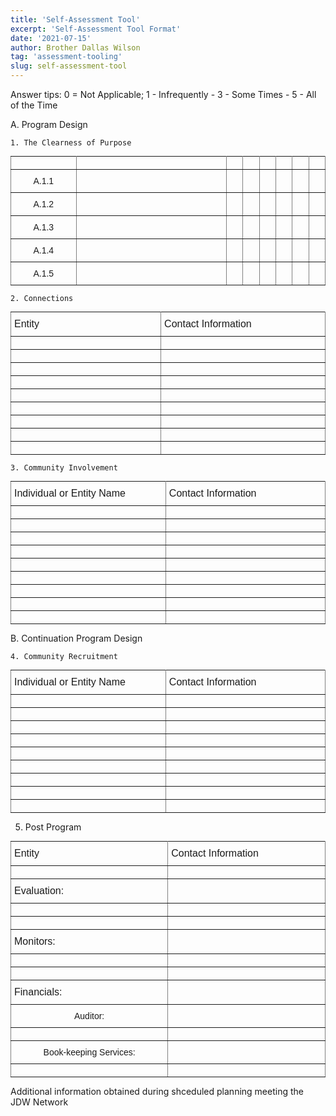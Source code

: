 ```yaml
---
title: 'Self-Assessment Tool'
excerpt: 'Self-Assessment Tool Format'
date: '2021-07-15'
author: Brother Dallas Wilson
tag: 'assessment-tooling'
slug: self-assessment-tool
---
```


Answer tips: 0 = Not Applicable; 1 - Infrequently - 3 - Some Times - 5 - All of the Time

<style>
.tg {
    border-collapse:collapse;
    border-spacing:0;
    overflow-x:auto;
    margin-top: 10px; 
    margin-bottom: 10px; 
    }

.tg td {
  border-color:black;
  border-style:solid;
  border-width:1px;
  font-family:Arial, sans-serif;
  font-size:14px;
  overflow:hidden;
  padding:10px 5px;
  word-break:normal;
  }

.tg th {
  border-color:black;
  border-style:solid;
  border-width:1px;
  font-family:Arial, sans-serif;
  font-size:14px;
  font-weight:normal;
  overflow:hidden;
  padding:10px 5px;
  word-break:normal;
  }

.tg .tg-c3ow {
  border-color:inherit;
  text-align:center;
  vertical-align:center;
  width: 30rem; 
  }

.tg .tg-1hpy {
  border-color: inherit; 
  text-align: center; 
  vertical-align: center;
  width: 10rem; 
}

.tg .tg-0pky {
  border-color:inherit;
  text-align:left;
  vertical-align:top;
  width: 2rem;
  }

.tg .tg-2anv {
  border-color:inherit;
  text-align:left;
  vertical-align:center;
  font-size: 1rem; 
  width: 30rem; 
  }

.tg .tg-fin1 {
    border-color: inherit; 
    text-align: center; 
    vertical-align: center; 
}

</style>


A. Program Design

    1. The Clearness of Purpose

<table class="tg">
<tbody>
  <tr>
    <td class="tg-1hpy"></td>
    <td class="tg-c3ow"></td>
    <td class="tg-0pky"></td>
    <td class="tg-0pky"></td>
    <td class="tg-0pky"></td>
    <td class="tg-0pky"></td>
    <td class="tg-0pky"></td>
    <td class="tg-0pky"></td>
  </tr>
  <tr>
    <td class="tg-1hpy">A.1.1</td>
    <td class="tg-c3ow"></td>
    <td class="tg-0pky"></td>
    <td class="tg-0pky"></td>
    <td class="tg-0pky"></td>
    <td class="tg-0pky"></td>
    <td class="tg-0pky"></td>
    <td class="tg-0pky"></td>
  </tr>
  <tr>
    <td class="tg-1hpy">A.1.2</td>
    <td class="tg-c3ow"></td>
    <td class="tg-0pky"></td>
    <td class="tg-0pky"></td>
    <td class="tg-0pky"></td>
    <td class="tg-0pky"></td>
    <td class="tg-0pky"></td>
    <td class="tg-0pky"></td>
  </tr>
  <tr>
    <td class="tg-1hpy">A.1.3</td>
    <td class="tg-c3ow"></td>
    <td class="tg-0pky"></td>
    <td class="tg-0pky"></td>
    <td class="tg-0pky"></td>
    <td class="tg-0pky"></td>
    <td class="tg-0pky"></td>
    <td class="tg-0pky"></td>
  </tr>
  <tr>
    <td class="tg-1hpy">A.1.4</td>
    <td class="tg-c3ow"></td>
    <td class="tg-0pky"></td>
    <td class="tg-0pky"></td>
    <td class="tg-0pky"></td>
    <td class="tg-0pky"></td>
    <td class="tg-0pky"></td>
    <td class="tg-0pky"></td>
  </tr>
  <tr>
    <td class="tg-1hpy">A.1.5</td>
    <td class="tg-c3ow"></td>
    <td class="tg-0pky"></td>
    <td class="tg-0pky"></td>
    <td class="tg-0pky"></td>
    <td class="tg-0pky"></td>
    <td class="tg-0pky"></td>
    <td class="tg-0pky"></td>
  </tr>
</tbody>
</table>

    2. Connections

<table class="tg">
<tbody>
  <tr>
    <td class="tg-2anv">Entity</td>
    <td class="tg-2anv">Contact Information</td>
  </tr>
  <tr>
    <td class="tg-2anv"></td>
    <td class="tg-2anv"></td>
  </tr>
  <tr>
    <td class="tg-2anv"></td>
    <td class="tg-2anv"></td>
  </tr>
  <tr>
    <td class="tg-2anv"></td>
    <td class="tg-2anv"></td>
  </tr>
  <tr>
    <td class="tg-2anv"></td>
    <td class="tg-2anv"></td>
  </tr>
  <tr>
    <td class="tg-2anv"></td>
    <td class="tg-2anv"></td>
  </tr>
  <tr>
    <td class="tg-2anv"></td>
    <td class="tg-2anv"></td>
  </tr>
  <tr>
    <td class="tg-2anv"></td>
    <td class="tg-2anv"></td>
  </tr>
  <tr>
    <td class="tg-2anv"></td>
    <td class="tg-2anv"></td>
  </tr>
  <tr>
    <td class="tg-2anv"></td>
    <td class="tg-2anv"></td>
  </tr>
</tbody>
</table>

    3. Community Involvement 

<table class="tg">
<tbody>
  <tr>
    <td class="tg-2anv">Individual or Entity Name</td>
    <td class="tg-2anv">Contact Information</td>
  </tr>
  <tr>
    <td class="tg-2anv"></td>
    <td class="tg-2anv"></td>
  </tr>
  <tr>
    <td class="tg-2anv"></td>
    <td class="tg-2anv"></td>
  </tr>
  <tr>
    <td class="tg-2anv"></td>
    <td class="tg-2anv"></td>
  </tr>
  <tr>
    <td class="tg-2anv"></td>
    <td class="tg-2anv"></td>
  </tr>
  <tr>
    <td class="tg-2anv"></td>
    <td class="tg-2anv"></td>
  </tr>
  <tr>
    <td class="tg-2anv"></td>
    <td class="tg-2anv"></td>
  </tr>
  <tr>
    <td class="tg-2anv"></td>
    <td class="tg-2anv"></td>
  </tr>
  <tr>
    <td class="tg-2anv"></td>
    <td class="tg-2anv"></td>
  </tr>
  <tr>
    <td class="tg-2anv"></td>
    <td class="tg-2anv"></td>
  </tr>
</tbody>
</table>

B. Continuation Program Design

    4. Community Recruitment

<table class="tg">
<tbody>
  <tr>
    <td class="tg-2anv">Individual or Entity Name</td>
    <td class="tg-2anv">Contact Information</td>
  </tr>
  <tr>
    <td class="tg-2anv"></td>
    <td class="tg-2anv"></td>
  </tr>
  <tr>
    <td class="tg-2anv"></td>
    <td class="tg-2anv"></td>
  </tr>
  <tr>
    <td class="tg-2anv"></td>
    <td class="tg-2anv"></td>
  </tr>
  <tr>
    <td class="tg-2anv"></td>
    <td class="tg-2anv"></td>
  </tr>
  <tr>
    <td class="tg-2anv"></td>
    <td class="tg-2anv"></td>
  </tr>
  <tr>
    <td class="tg-2anv"></td>
    <td class="tg-2anv"></td>
  </tr>
  <tr>
    <td class="tg-2anv"></td>
    <td class="tg-2anv"></td>
  </tr>
  <tr>
    <td class="tg-2anv"></td>
    <td class="tg-2anv"></td>
  </tr>
  <tr>
    <td class="tg-2anv"></td>
    <td class="tg-2anv"></td>
  </tr>
</tbody>
</table>


5. Post Program

<table class="tg">
<tbody>
  <tr>
    <td class="tg-2anv">Entity</td>
    <td class="tg-2anv">Contact Information</td>
  </tr>
  <tr>
    <td class="tg-2anv"></td>
    <td class="tg-2anv"></td>
  </tr>
  <tr>
    <td class="tg-2anv">Evaluation:</td>
    <td class="tg-2anv"></td>
  </tr>
  <tr>
    <td class="tg-2anv"></td>
    <td class="tg-2anv"></td>
  </tr>
  <tr>
    <td class="tg-2anv"></td>
    <td class="tg-2anv"></td>
  </tr>
  <tr>
    <td class="tg-2anv">Monitors:</td>
    <td class="tg-2anv"></td>
  </tr>
  <tr>
    <td class="tg-2anv"></td>
    <td class="tg-2anv"></td>
  </tr>
  <tr>
    <td class="tg-2anv"></td>
    <td class="tg-2anv"></td>
  </tr>
  <tr>
    <td class="tg-2anv">Financials:</td>
    <td class="tg-2anv"></td>
  </tr>
  <tr>
    <td class="tg-fin1">Auditor:</td>
    <td class="tg-2anv"></td>
  </tr>
  <tr>
    <td class="tg-2anv"></td>
    <td class="tg-2anv"></td>
  </tr>
  <tr>
    <td class="tg-fin1">Book-keeping Services:</td>
    <td class="tg-2anv"></td>
  </tr>
  <tr>
    <td class="tg-2anv"></td>
    <td class="tg-2anv"></td>
  </tr>
</tbody>
</table>


Additional information obtained during shceduled planning meeting the JDW Network


